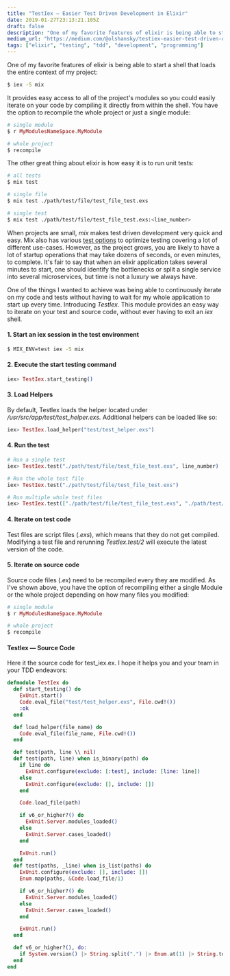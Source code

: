 ```yaml
---
title: "TestIex — Easier Test Driven Development in Elixir"
date: 2019-01-27T23:13:21.105Z
draft: false
description: "One of my favorite features of elixir is being able to start a shell that loads the entire context of my project:"
medium_url: "https://medium.com/@olshansky/testiex-easier-test-driven-development-in-elixir-761cd1a9f11"
tags: ["elixir", "testing", "tdd", "development", "programming"]
---
```


One of my favorite features of elixir is being able to start a shell that loads the entire context of my project:

```bash
$ iex -S mix
```

It provides easy access to all of the project's modules so you could easily iterate on your code by compiling it directly from within the shell. You have the option to recompile the whole project or just a single module:

```elixir
# single module
$ r MyModulesNameSpace.MyModule
```

```elixir
# whole project
$ recompile
```

The other great thing about elixir is how easy it is to run unit tests:

```bash
# all tests
$ mix test
```

```bash
# single file
$ mix test ./path/test/file/test_file_test.exs
```

```bash
# single test
$ mix test ./path/test/file/test_file_test.exs:<line_number>
```

When projects are small, _mix_ makes test driven development very quick and easy. Mix also has various [test options](https://hexdocs.pm/mix/Mix.Tasks.Test.html) to optimize testing covering a lot of different use-cases. However, as the project grows, you are likely to have a lot of startup operations that may take dozens of seconds, or even minutes, to complete. It's fair to say that when an elixir application takes several minutes to start, one should identify the bottlenecks or split a single service into several microservices, but time is not a luxury we always have.

One of the things I wanted to achieve was being able to continuously iterate on my code and tests without having to wait for my whole application to start up every time. Introducing _TestIex_. This module provides an easy way to iterate on your test and source code, without ever having to exit an _iex_ shell.

#### 1. Start an iex session in the test environment

```bash
$ MIX_ENV=test iex -S mix
```

#### 2. Execute the start testing command

```elixir
iex> TestIex.start_testing()
```

#### 3. Load Helpers

By default, TestIex loads the helper located under _/usr/src/app/test/test_helper.exs._ Additional helpers can be loaded like so:

```elixir
iex> TestIex.load_helper("test/test_helper.exs")
```

#### 4. Run the test

```elixir
# Run a single test
iex> TestIex.test("./path/test/file/test_file_test.exs", line_number)
```

```elixir
# Run the whole test file
iex> TestIex.test("./path/test/file/test_file_test.exs")
```

```elixir
# Run multiple whole test files
iex> TestIex.test(["./path/test/file/test_file_test.exs", "./path/test/file/test_file_2_test.exs"])
```

#### 4. Iterate on test code

Test files are script files (_.exs_), which means that they do not get compiled. Modifying a test file and rerunning _TestIex.test/2_ will execute the latest version of the code.

#### 5. Iterate on source code

Source code files (_.ex_) need to be recompiled every they are modified. As I've shown above, you have the option of recompiling either a single Module or the whole project depending on how many files you modified:

```elixir
# single module
$ r MyModulesNameSpace.MyModule
```

```elixir
# whole project
$ recompile
```

#### TestIex — Source Code

Here it the source code for test_iex.ex. I hope it helps you and your team in your TDD endeavors:

```elixir
defmodule TestIex do
  def start_testing() do
    ExUnit.start()
    Code.eval_file("test/test_helper.exs", File.cwd!())
    :ok
  end

  def load_helper(file_name) do
    Code.eval_file(file_name, File.cwd!())
  end

  def test(path, line \\ nil)
  def test(path, line) when is_binary(path) do
    if line do
      ExUnit.configure(exclude: [:test], include: [line: line])
    else
      ExUnit.configure(exclude: [], include: [])
    end

    Code.load_file(path)

    if v6_or_higher?() do
      ExUnit.Server.modules_loaded()
    else
      ExUnit.Server.cases_loaded()
    end

    ExUnit.run()
  end
  def test(paths, _line) when is_list(paths) do
    ExUnit.configure(exclude: [], include: [])
    Enum.map(paths, &Code.load_file/1)

    if v6_or_higher?() do
      ExUnit.Server.modules_loaded()
    else
      ExUnit.Server.cases_loaded()
    end

    ExUnit.run()
  end

  def v6_or_higher?(), do:
    if System.version() |> String.split(".") |> Enum.at(1) |> String.to_integer >= 6 do
  end
end
```
